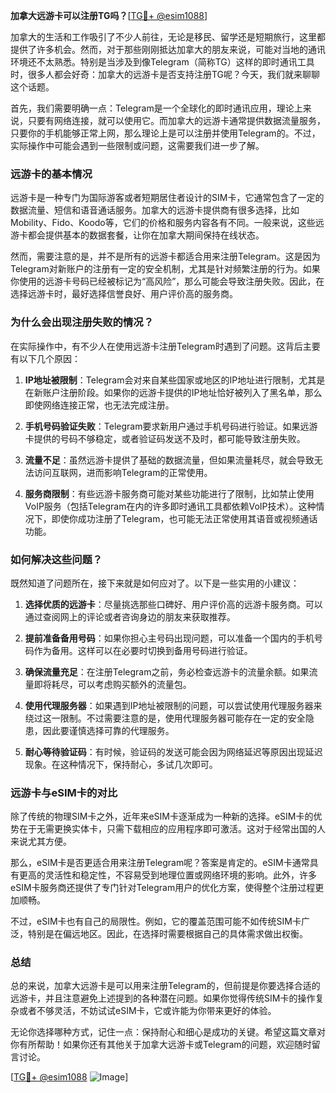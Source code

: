 **加拿大远游卡可以注册TG吗？**[[TG💪+ @esim1088](https://t.me/s/esim1088)]

加拿大的生活和工作吸引了不少人前往，无论是移民、留学还是短期旅行，这里都提供了许多机会。然而，对于那些刚刚抵达加拿大的朋友来说，可能对当地的通讯环境还不太熟悉。特别是当涉及到像Telegram（简称TG）这样的即时通讯工具时，很多人都会好奇：加拿大的远游卡是否支持注册TG呢？今天，我们就来聊聊这个话题。

首先，我们需要明确一点：Telegram是一个全球化的即时通讯应用，理论上来说，只要有网络连接，就可以使用它。而加拿大的远游卡通常提供数据流量服务，只要你的手机能够正常上网，那么理论上是可以注册并使用Telegram的。不过，实际操作中可能会遇到一些限制或问题，这需要我们进一步了解。

### **远游卡的基本情况**

远游卡是一种专门为国际游客或者短期居住者设计的SIM卡，它通常包含了一定的数据流量、短信和语音通话服务。加拿大的远游卡提供商有很多选择，比如Mobility、Fido、Koodo等，它们的价格和服务内容各有不同。一般来说，这些远游卡都会提供基本的数据套餐，让你在加拿大期间保持在线状态。

然而，需要注意的是，并不是所有的远游卡都适合用来注册Telegram。这是因为Telegram对新账户的注册有一定的安全机制，尤其是针对频繁注册的行为。如果你使用的远游卡号码已经被标记为“高风险”，那么可能会导致注册失败。因此，在选择远游卡时，最好选择信誉良好、用户评价高的服务商。

### **为什么会出现注册失败的情况？**

在实际操作中，有不少人在使用远游卡注册Telegram时遇到了问题。这背后主要有以下几个原因：

1. **IP地址被限制**：Telegram会对来自某些国家或地区的IP地址进行限制，尤其是在新账户注册阶段。如果你的远游卡提供的IP地址恰好被列入了黑名单，那么即使网络连接正常，也无法完成注册。

2. **手机号码验证失败**：Telegram要求新用户通过手机号码进行验证。如果远游卡提供的号码不够稳定，或者验证码发送不及时，都可能导致注册失败。

3. **流量不足**：虽然远游卡提供了基础的数据流量，但如果流量耗尽，就会导致无法访问互联网，进而影响Telegram的正常使用。

4. **服务商限制**：有些远游卡服务商可能对某些功能进行了限制，比如禁止使用VoIP服务（包括Telegram在内的许多即时通讯工具都依赖VoIP技术）。这种情况下，即使你成功注册了Telegram，也可能无法正常使用其语音或视频通话功能。

### **如何解决这些问题？**

既然知道了问题所在，接下来就是如何应对了。以下是一些实用的小建议：

1. **选择优质的远游卡**：尽量挑选那些口碑好、用户评价高的远游卡服务商。可以通过查阅网上的评论或者咨询身边的朋友来获取推荐。

2. **提前准备备用号码**：如果你担心主号码出现问题，可以准备一个国内的手机号码作为备用。这样可以在必要时切换到备用号码进行验证。

3. **确保流量充足**：在注册Telegram之前，务必检查远游卡的流量余额。如果流量即将耗尽，可以考虑购买额外的流量包。

4. **使用代理服务器**：如果遇到IP地址被限制的问题，可以尝试使用代理服务器来绕过这一限制。不过需要注意的是，使用代理服务器可能存在一定的安全隐患，因此要谨慎选择可靠的代理服务。

5. **耐心等待验证码**：有时候，验证码的发送可能会因为网络延迟等原因出现延迟现象。在这种情况下，保持耐心，多试几次即可。

### **远游卡与eSIM卡的对比**

除了传统的物理SIM卡之外，近年来eSIM卡逐渐成为一种新的选择。eSIM卡的优势在于无需更换实体卡，只需下载相应的应用程序即可激活。这对于经常出国的人来说尤其方便。

那么，eSIM卡是否更适合用来注册Telegram呢？答案是肯定的。eSIM卡通常具有更高的灵活性和稳定性，不容易受到地理位置或网络环境的影响。此外，许多eSIM卡服务商还提供了专门针对Telegram用户的优化方案，使得整个注册过程更加顺畅。

不过，eSIM卡也有自己的局限性。例如，它的覆盖范围可能不如传统SIM卡广泛，特别是在偏远地区。因此，在选择时需要根据自己的具体需求做出权衡。

### **总结**

总的来说，加拿大远游卡是可以用来注册Telegram的，但前提是你要选择合适的远游卡，并且注意避免上述提到的各种潜在问题。如果你觉得传统SIM卡的操作复杂或者不够灵活，不妨试试eSIM卡，它或许能为你带来更好的体验。

无论你选择哪种方式，记住一点：保持耐心和细心是成功的关键。希望这篇文章对你有所帮助！如果你还有其他关于加拿大远游卡或Telegram的问题，欢迎随时留言讨论。

[[TG💪+ @esim1088](https://t.me/s/esim1088) ![Image](https://i.postimg.cc/4NQfJmqS/Snipaste-2025-05-13-00-14-12.png)]